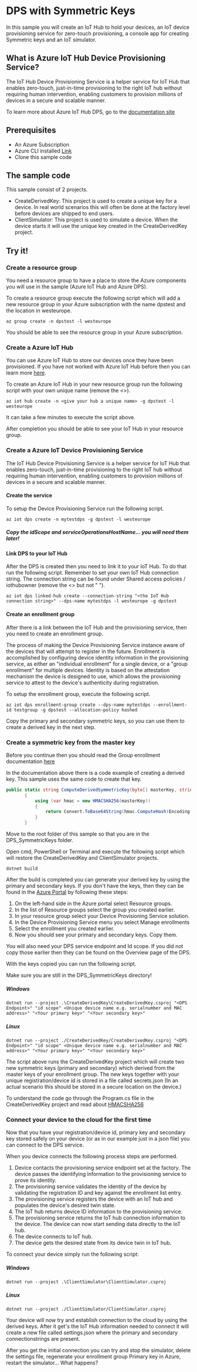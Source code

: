 # DPS with Symmetric Keys

In this sample you will create an IoT Hub to hold your devices, an IoT device provisioning service for zero-touch provisioning, a console app for creating Symmetric keys and an IoT simulator.

## What is Azure IoT Hub Device Provisioning Service?
The IoT Hub Device Provisioning Service is a helper service for IoT Hub that enables zero-touch, just-in-time provisioning to the right IoT hub without requiring human intervention, enabling customers to provision millions of devices in a secure and scalable manner.

To learn more about Azure IoT Hub DPS, go to the [documentation site](https://docs.microsoft.com/en-us/azure/iot-dps/about-iot-dps)

## Prerequisites
- An Azure Subscription
- Azure CLI installed [Link](https://docs.microsoft.com/en-us/cli/azure/install-azure-cli?view=azure-cli-latest)
- Clone this sample code

## The sample code
This sample consist of 2 projects.
- CreateDerivedKey: This project is used to create a unique key for a device. In real world scenarios this will often be done at the factory level before devices are shipped to end users.
- ClientSimulator: This project is used to simulate a device. When the device starts it will use the unique key created in the CreateDerivedKey project.

## Try it!

### Create a resource group

You need a resource group to have a place to store the Azure components you will use in the sample (Azure IoT Hub and Azure DPS).

To create a resource group execute the following script which will add a new resource group in your Azure subscription with the name dpstest and the location in westeurope.

```
az group create -n dpstest -l westeurope
```

You should be able to see the resource group in your Azure subscription.

### Create a Azure IoT Hub

You can use Azure IoT Hub to store our devices once they have been provisioned. If you have not worked with Azure IoT Hub before then you can learn more [here](https://docs.microsoft.com/en-us/azure/iot-hub/about-iot-hub). 

To create an Azure IoT Hub in your new resource group run the following script with your own unique name (remove the <>).

```
az iot hub create -n <give your hub a unique name> -g dpstest -l westeurope
```

It can take a few minutes to execute the script above.

After completion you should be able to see your IoT Hub in your resource group.

### Create a Azure IoT Device Provisioning Service

 The IoT Hub Device Provisioning Service is a helper service for IoT Hub that enables zero-touch, just-in-time provisioning to the right IoT hub without requiring human intervention, enabling customers to provision millions of devices in a secure and scalable manner.

#### Create the service
 To setup the Device Provisioning Service run the following script.

 ```
az iot dps create -n mytestdps -g dpstest -l westeurope
 ```
##### Copy the idScope and serviceOperationsHostName... you will need them later!

#### Link DPS to your IoT Hub
 After the DPS is created then you need to link it to your IoT Hub. To do that run the following script. Remember to set your own IoT Hub connection string. The connection string can be found under Shared access policies / iothubowner (remove the <> but not " ").

 ```
 az iot dps linked-hub create --connection-string "<the IoT Hub connection string>" --dps-name mytestdps -l westeurope -g dpstest
 ```

#### Create an enrollment group
After there is a link between the IoT Hub and the provisioning service, then you need to create an enrollment group.

The process of making the Device Provisioning Service instance aware of the devices that will attempt to register in the future. Enrollment is accomplished by configuring device identity information in the provisioning service, as either an "individual enrollment" for a single device, or a "group enrollment" for multiple devices. Identity is based on the attestation mechanism the device is designed to use, which allows the provisioning service to attest to the device's authenticity during registration.

To setup the enrollment group, execute the following script. 
 ```
 az iot dps enrollment-group create --dps-name mytestdps --enrollment-id testgroup -g dpstest --allocation-policy hashed
 ```

Copy the primary and secondary symmetric keys, so you can use them to create a derived key in the next step.

### Create a symmetric key from the master key
Before you continue then you should read the Group enrollment documentation [here](https://docs.microsoft.com/en-us/azure/iot-dps/concepts-symmetric-key-attestation#group-enrollments)

In the documentation above there is a code example of creating a derived key. This sample uses the same code to create that key.

 ```csharp
 public static string ComputeDerivedSymmetricKey(byte[] masterKey, string registrationId)
        {
            using (var hmac = new HMACSHA256(masterKey))
            {
                return Convert.ToBase64String(hmac.ComputeHash(Encoding.UTF8.GetBytes(registrationId)));
            }
        }
 ```

Move to the root folder of this sample so that you are in the DPS_SymmetricKeys folder.

Open cmd, PowerShell or Terminal and execute the following script which will restore the CreateDerivedKey and ClientSimulator projects.

```
dotnet build
```

After the build is completed you can generate your derived key by using the primary and secondary keys. If you don't have the keys, then they can be found in the [Azure Portal](portal.azure.com) by following these steps:

1. On the left-hand side in the Azure portal select Resource groups.
2. In the list of Resource groups select the group you created earlier.
3. In your resource group select your Device Provisioning Service solution.
4. In the Device Provisioning Service menu you select Manage enrollments
5. Select the enrollment you created earlier.
6. Now you should see your primary and secondary keys. Copy them.

You will also need your DPS service endpoint and Id scope. If you did not copy those earlier then they can be found on the Overview page of the DPS.

With the keys copied you can run the following script. 

Make sure you are still in the DPS_SymmetricKeys directory!

##### Windows
```
dotnet run --project .\CreateDerivedKey\CreateDerivedKey.csproj "<DPS Endpoint>" "id scope" <Unique device name e.g. serialnumber and MAC address>" "<Your primary key>" "<Your secondary key>"
```

##### Linux
```
dotnet run --project ./CreateDerivedKey/CreateDerivedKey.csproj "<DPS Endpoint>" "id scope" <Unique device name e.g. serialnumber and MAC address>" "<Your primary key>" "<Your secondary key>"
```

The script above runs the CreateDerivedKey project which will create two new symmetric keys (primary and secondary) which derived from the master keys of your enrollment group. The new keys together with your unique registration/device id is stored in a file called secrets.json (In an actual scenario this should be stored in a secure location on the device.) 

To understand the code go through the Program.cs file in the CreateDerivedKey project and read about [HMACSHA256](https://docs.microsoft.com/en-us/dotnet/api/system.security.cryptography.hmacsha256?view=netframework-4.8)

### Connect your device to the cloud for the first time

Now that you have your registration/device id, primary key and secondary key stored safely on your device (or as in our example just in a json file) you can connect to the DPS service.

When you device connects the following process steps are performed.

1. Device contacts the provisioning service endpoint set at the factory. The device passes the identifying information to the provisioning service to prove its identity.
2. The provisioning service validates the identity of the device by validating the registration ID and key against the enrollment list entry.
3. The provisioning service registers the device with an IoT hub and populates the device's desired twin state.
4. The IoT hub returns device ID information to the provisioning service.
5. The provisioning service returns the IoT hub connection information to the device. The device can now start sending data directly to the IoT hub.
6. The device connects to IoT hub.
7. The device gets the desired state from its device twin in IoT hub.

To connect your device simply run the following script:

##### Windows
```
dotnet run --project .\ClientSimulator\ClientSimulator.csproj 
```

##### Linux
```
dotnet run --project ./ClientSimulator/ClientSimulator.csproj 
```

Your device will now try and establish connection to the cloud by using the derived keys. After it get's the IoT Hub information needed to connect it will create a new file called settings.json where the primary and secondary connectionstrings are present.

After you get the initial connection you can try and stop the simulator, delete the settings file, regenerate your enrollment group Primary key in Azure, restart the simulator... What happens?